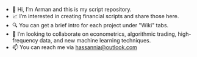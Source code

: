 - 👋  Hi, I’m Arman and this is my script repository.
- 📈  I’m interested in creating financial scripts and share those here.
- 🔍  You can get a brief intro for each project under "Wiki" tabs.
- 🧐  I’m looking to collaborate on econometrics, algorithmic trading, high-frequency data, and new machine learning techniques.
- 📫  You can reach me via hassannia@outlook.com
<!---
hkalager/hkalager is a ✨ special ✨ repository because its `README.md` (this file) appears on your GitHub profile.
You can click the Preview link to take a look at your changes.
--->
